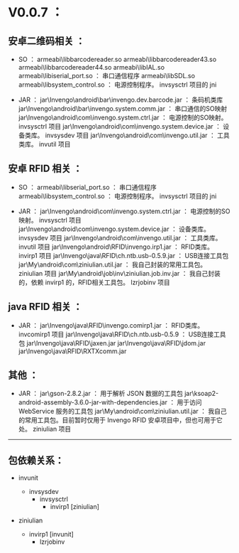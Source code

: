 ﻿V0.0.7 ：
=====

安卓二维码相关 ：
----

- SO ：
	armeabi\libbarcodereader.so
	armeabi\libbarcodereader43.so
	armeabi\libbarcodereader44.so
	armeabi\libIAL.so
	armeabi\libiserial_port.so ： 串口通信程序
	armeabi\libSDL.so
	armeabi\libsystem_control.so ： 电源控制程序。 invsysctrl 项目的 jni

- JAR ：
	jar\Invengo\android\bar\invengo.dev.barcode.jar ： 条码机类库
	jar\Invengo\android\bar\invengo.system.comm.jar ： 串口通信的SO映射
	jar\Invengo\android\com\invengo.system.ctrl.jar ： 电源控制的SO映射。 invsysctrl 项目
	jar\Invengo\android\com\invengo.system.device.jar ： 设备类库。 invsysdev 项目
	jar\Invengo\android\com\invengo.util.jar ： 工具类库。 invutil 项目

安卓 RFID 相关 ：
----

- SO ：
	armeabi\libserial_port.so ： 串口通信程序
	armeabi\libsystem_control.so ： 电源控制程序。 invsysctrl 项目的 jni

- JAR ：
	jar\Invengo\android\com\invengo.system.ctrl.jar ： 电源控制的SO映射。 invsysctrl 项目
	jar\Invengo\android\com\invengo.system.device.jar ： 设备类库。 invsysdev 项目
	jar\Invengo\android\com\invengo.util.jar ： 工具类库。 invutil 项目
	jar\Invengo\android\RFID\invengo.irp1.jar ： RFID类库。 invirp1 项目
	jar\Invengo\java\RFID\ch.ntb.usb-0.5.9.jar ： USB连接工具包
	jar\My\android\com\ziniulian.util.jar ： 我自己封装的常用工具包。 ziniulian 项目
	jar\My\android\job\inv\ziniulian.job.inv.jar ： 我自己封装的，依赖 invirp1 的，RFID相关工具包。 lzrjobinv 项目

java RFID 相关 ：
----

- JAR ：
	jar\Invengo\java\RFID\invengo.comirp1.jar ： RFID类库。 invcomirp1 项目
	jar\Invengo\java\RFID\ch.ntb.usb-0.5.9 ： USB连接工具包
	jar\Invengo\java\RFID\jaxen.jar
	jar\Invengo\java\RFID\jdom.jar
	jar\Invengo\java\RFID\RXTXcomm.jar

其他 ：
----

- JAR ：
	jar\gson-2.8.2.jar ： 用于解析 JSON 数据的工具包
	jar\ksoap2-android-assembly-3.6.0-jar-with-dependencies.jar ： 用于访问 WebService 服务的工具包
	jar\My\android\com\ziniulian.util.jar ： 我自己的常用工具包。目前暂时仅用于 Invengo RFID 安卓项目中，但也可用于它处。 ziniulian 项目

****

包依赖关系：
----

- invunit
	- invsysdev
		- invsysctrl
			- invirp1 [ziniulian]

- ziniulian
	- invirp1 [invunit]
		- lzrjobinv
